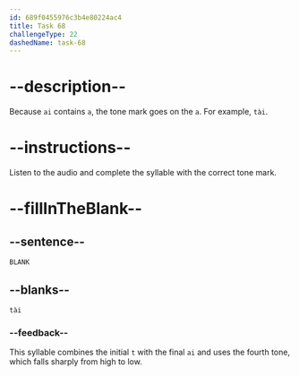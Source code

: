 ```yaml
---
id: 689f0455976c3b4e80224ac4
title: Task 68
challengeType: 22
dashedName: task-68
---
```


<!-- (Audio) A: tài -->

# --description--

Because `ai` contains `a`, the tone mark goes on the `a`. For example, `tài`.

# --instructions--

Listen to the audio and complete the syllable with the correct tone mark.

# --fillInTheBlank--

## --sentence--

`BLANK`

## --blanks--

`tài`

### --feedback--

This syllable combines the initial `t` with the final `ai` and uses the fourth tone, which falls sharply from high to low.
